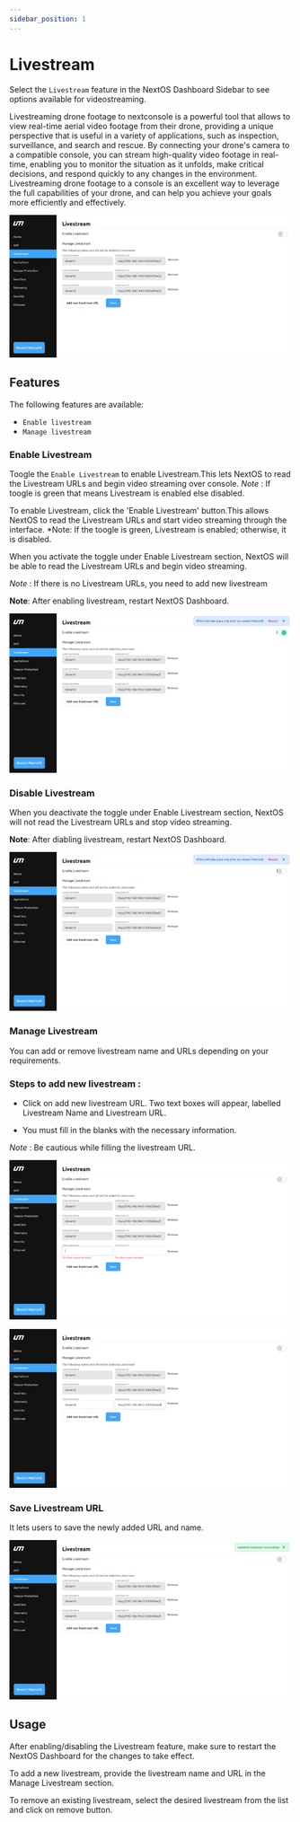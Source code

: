 ```yaml
---
sidebar_position: 1
---
```


# Livestream

Select the `Livestream` feature in the NextOS Dashboard Sidebar to see options available for videostreaming. 

Livestreaming drone footage to nextconsole is a powerful tool that allows to view real-time aerial video footage 
from their drone, providing a unique perspective that is useful in a variety of applications, such as inspection, 
surveillance, and search and rescue. By connecting your drone's camera to a compatible console, you can stream 
high-quality video footage in real-time, enabling you to monitor the situation as it unfolds, make critical decisions, 
and respond quickly to any changes in the environment. Livestreaming drone footage to a console is an excellent way 
to leverage the full capabilities of your drone, and can help you achieve your goals more efficiently and effectively.

<!-- - Please refer to the first time setup to open the [MatrixOS Dashboard](/matrix-os/getting-started/first-time-setup.md) -->

![Livestream-Screen](img/livestream-screen.png)

## Features
  
The following features are available:

- `Enable livestream`
- `Manage livestream`



### Enable Livestream

Toogle the `Enable Livestream` to enable Livestream.This lets NextOS to read the Livestream URLs and 
begin video streaming over console.
*Note* : If toogle is green that means Livestream is enabled else disabled.

To enable Livestream, click the 'Enable Livestream' button.This allows NextOS to read the Livestream URLs and start video streaming through the interface.
*Note: If the toogle is green, Livestream is enabled; otherwise, it is disabled.

When you activate the toggle under Enable Livestream section, NextOS will be able to read the Livestream URLs and 
begin video streaming.


*Note* : If there is no Livestream URLs, you need to add new livestream   

**Note**: After enabling livestream, restart NextOS Dashboard. 

![Enable Livestream](img/livestream-enabled.png)

### Disable Livestream

When you deactivate the toggle under Enable Livestream section, NextOS will not read the Livestream URLs and 
stop video streaming.

**Note**: After diabling livestream, restart NextOS Dashboard. 

![Disable Livestream](img/livestream-disabled.png)

### Manage Livestream

You can add or remove livestream name and URLs depending on your requirements.

### Steps to add new livestream :

  - Click on add new livestream URL. Two text boxes will appear, labelled Livestream Name and Livestream URL.

  - You must fill in the blanks with the necessary information.

  
*Note* : Be cautious while filling the livestream URL.

![Add Livestream URL](img/livestream-add-new-url.png)

![Livestream URL Added](img/livestream-new-url-added.png)

### Save Livestream URL

It lets users to save the newly added URL and name.

![Add Livestream URL](img/livestream-url-saved.png)

## Usage

After enabling/disabling the Livestream feature, make sure to restart the NextOS Dashboard for 
the changes to take effect.

To add a new livestream, provide the livestream name and URL in the Manage Livestream section.

To remove an existing livestream, select the desired livestream from the list and click on remove button.











